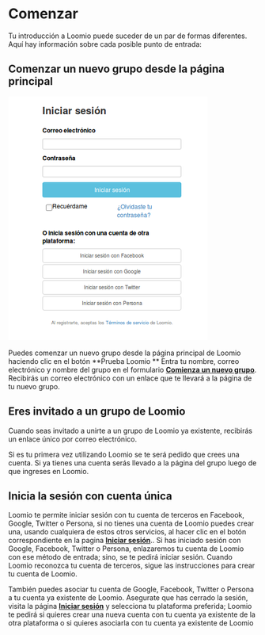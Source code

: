 # Comenzar

Tu introducción a Loomio puede suceder de un par de formas diferentes. Aquí hay información sobre cada posible punto de entrada:

## Comenzar un nuevo grupo desde la página principal

<img class="screenshot" alt="Log in page with single sign-on options" src="log_in_page.png" />

Puedes comenzar un nuevo grupo desde la página principal de Loomio haciendo clic en el botón **Prueba Loomio ** Entra tu nombre, correo electrónico y nombre del grupo en el formulario [**Comienza un nuevo grupo**](https://www.loomio.org/start_group). Recibirás un correo electrónico con un enlace que te llevará a la página de tu nuevo grupo.

## Eres invitado a un grupo de Loomio

Cuando seas invitado a unirte a un grupo de Loomio ya existente, recibirás un enlace único por correo electrónico.

Si es tu primera vez utilizando Loomio se te será pedido que crees una cuenta. Si ya tienes una cuenta serás llevado a la página del grupo luego de que ingreses en Loomio.

## Inicia la sesión con cuenta única

Loomio te permite iniciar sesión con tu cuenta de terceros en Facebook, Google, Twitter o Persona, si no tienes una cuenta de Loomio puedes crear una, usando cualquiera de estos otros servicios, al hacer clic en el botón correspondiente en la pagina [**Iniciar sesión**](http://loomio.org/sign_in).. Si has iniciado sesión con Google, Facebook, Twitter o Persona, enlazaremos tu cuenta de Loomio con ese método de entrada; sino, se te pedirá iniciar sesión. Cuando Loomio reconozca tu cuenta de terceros, sigue las instrucciones para crear tu cuenta de Loomio.

También puedes asociar tu cuenta de Google, Facebook, Twitter o Persona a tu cuenta ya existente de Loomio. Asegurate que has cerrado la sesión, visita la página [**Iniciar sesión**](https://www.loomio.org/users/sign_in) y selecciona tu plataforma preferida; Loomio te pedirá si quieres crear una nueva cuenta con tu cuenta ya existente de la otra plataforma o si quieres asociarla con tu cuenta ya existente de Loomio  

